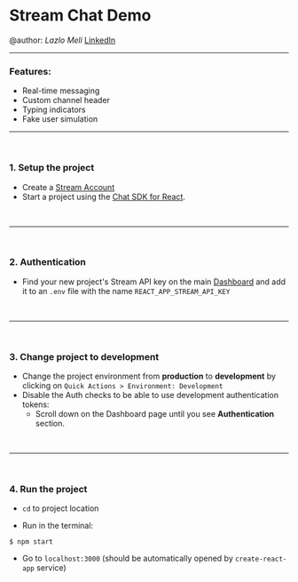 # Stream Chat Demo 
@author: _Lazlo Meli_ [LinkedIn](https://www.linkedin.com/in/lazlo-meli-fern%C3%A1ndez-31803b224/)

---


### Features:

- Real-time messaging
- Custom channel header
- Typing indicators
- Fake user simulation


---

<br />

### 1. Setup the project 

- Create a [Stream Account](https://getstream.io/)
- Start a project using the [Chat SDK for React](https://getstream.io/try-for-free/).

<br />

---

<br />

### 2. Authentication
- Find your new project's Stream API key on the main [Dashboard](https://dashboard.getstream.io/organization/) and add it to an `.env` file with the name `REACT_APP_STREAM_API_KEY`

<br />

---

<br />

### 3. Change project to development
- Change the project environment from **production** to **development** by clicking on `Quick Actions > Environment: Development`
- Disable the Auth checks to be able to use development authentication tokens:
  - Scroll down on the Dashboard page until you see **Authentication** section.

<br />

---

<br />

### 4. Run the project

- `cd` to project location

- Run in the terminal:
```
$ npm start
```

- Go to `localhost:3000` (should be automatically opened by `create-react-app` service)
